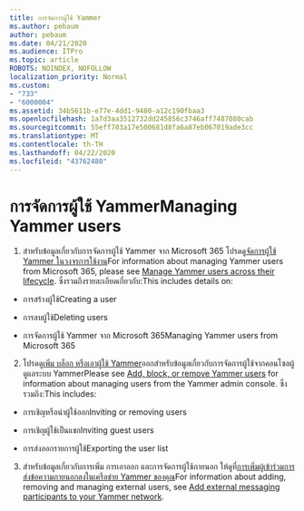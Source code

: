```yaml
---
title: การจัดการผู้ใช้ Yammer
ms.author: pebaum
author: pebaum
ms.date: 04/21/2020
ms.audience: ITPro
ms.topic: article
ROBOTS: NOINDEX, NOFOLLOW
localization_priority: Normal
ms.custom:
- "733"
- "6000004"
ms.assetid: 34b5611b-e77e-4dd1-9480-a12c190fbaa3
ms.openlocfilehash: 1a7d3aa3512732dd245856c3746aff7487080cab
ms.sourcegitcommit: 55eff703a17e500681d8fa6a87eb067019ade3cc
ms.translationtype: MT
ms.contentlocale: th-TH
ms.lasthandoff: 04/22/2020
ms.locfileid: "43762480"
---
```

# <a name="managing-yammer-users"></a><span data-ttu-id="58835-102">การจัดการผู้ใช้ Yammer</span><span class="sxs-lookup"><span data-stu-id="58835-102">Managing Yammer users</span></span>

1. <span data-ttu-id="58835-103">สําหรับข้อมูลเกี่ยวกับการจัดการผู้ใช้ Yammer จาก Microsoft 365 โปรดดู[จัดการผู้ใช้ Yammer ในวงจรการใช้งาน](https://docs.microsoft.com/yammer/manage-yammer-users/manage-users-across-their-lifecycle)</span><span class="sxs-lookup"><span data-stu-id="58835-103">For information about managing Yammer users from Microsoft 365, please see [Manage Yammer users across their lifecycle](https://docs.microsoft.com/yammer/manage-yammer-users/manage-users-across-their-lifecycle).</span></span> <span data-ttu-id="58835-104">ซึ่งรวมถึงรายละเอียดเกี่ยวกับ:</span><span class="sxs-lookup"><span data-stu-id="58835-104">This includes details on:</span></span>

  - <span data-ttu-id="58835-105">การสร้างผู้ใช้</span><span class="sxs-lookup"><span data-stu-id="58835-105">Creating a user</span></span>

  - <span data-ttu-id="58835-106">การลบผู้ใช้</span><span class="sxs-lookup"><span data-stu-id="58835-106">Deleting users</span></span>

  - <span data-ttu-id="58835-107">การจัดการผู้ใช้ Yammer จาก Microsoft 365</span><span class="sxs-lookup"><span data-stu-id="58835-107">Managing Yammer users from Microsoft 365</span></span>

2. <span data-ttu-id="58835-108">โปรดดู[เพิ่ม บล็อก หรือเอาผู้ใช้ Yammer](https://alchemyportal.azurewebsites.net/Rule/ManageYammer%20users%20across%20their%20lifecycle%20from%20Office%20365)ออกสําหรับข้อมูลเกี่ยวกับการจัดการผู้ใช้จากคอนโซลผู้ดูแลระบบ Yammer</span><span class="sxs-lookup"><span data-stu-id="58835-108">Please see [Add, block, or remove Yammer users](https://alchemyportal.azurewebsites.net/Rule/ManageYammer%20users%20across%20their%20lifecycle%20from%20Office%20365) for information about managing users from the Yammer admin console.</span></span> <span data-ttu-id="58835-109">ซึ่งรวมถึง:</span><span class="sxs-lookup"><span data-stu-id="58835-109">This includes:</span></span>

  - <span data-ttu-id="58835-110">การเชิญหรือนําผู้ใช้ออก</span><span class="sxs-lookup"><span data-stu-id="58835-110">Inviting or removing users</span></span>

  - <span data-ttu-id="58835-111">การเชิญผู้ใช้เป็นแขก</span><span class="sxs-lookup"><span data-stu-id="58835-111">Inviting guest users</span></span>

  - <span data-ttu-id="58835-112">การส่งออกรายการผู้ใช้</span><span class="sxs-lookup"><span data-stu-id="58835-112">Exporting the user list</span></span>

3. <span data-ttu-id="58835-113">สําหรับข้อมูลเกี่ยวกับการเพิ่ม การเอาออก และการจัดการผู้ใช้ภายนอก ให้ดูที่[การเพิ่มผู้เข้าร่วมการส่งข้อความภายนอกลงในเครือข่าย Yammer ของคุณ](https://docs.microsoft.com/yammer/work-with-external-users/add-external-participants)</span><span class="sxs-lookup"><span data-stu-id="58835-113">For information about adding, removing and managing external users, see [Add external messaging participants to your Yammer network](https://docs.microsoft.com/yammer/work-with-external-users/add-external-participants).</span></span>
